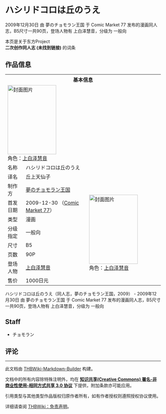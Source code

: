 # ハシリドコロは丘のうえ

<!-- source html: G:\repos\THBWiki-Markdown-Builder\THBWikiMarkdown\Temp\main\3\3d\ns0%3A%E3%83%8F%E3%82%B7%E3%83%AA%E3%83%89%E3%82%B3%E3%83%AD%E3%81%AF%E4%B8%98%E3%81%AE%E3%81%86%E3%81%88.html -->

2009年12月30日 由 夢のチョモラン王国 于 Comic Market 77 发布的漫画同人志，B5尺寸一共90页，登场人物有 上白泽慧音，分级为 一般向

本页是关于东方Project  
 **二次创作同人志 (未找到链接)** 的词条
## 作品信息

<table><tbody><tr><th colspan="3">基本信息</th></tr><tr><td class="cover-artwork-mobile" colspan="2"><a href="./文件-ハシリドコロは丘のうえ封面.jpg.md" class="image" title="封面图片"><img alt="封面图片" src="https://upload.thwiki.cc/thumb/1/1e/%E3%83%8F%E3%82%B7%E3%83%AA%E3%83%89%E3%82%B3%E3%83%AD%E3%81%AF%E4%B8%98%E3%81%AE%E3%81%86%E3%81%88%E5%B0%81%E9%9D%A2.jpg/157px-%E3%83%8F%E3%82%B7%E3%83%AA%E3%83%89%E3%82%B3%E3%83%AD%E3%81%AF%E4%B8%98%E3%81%AE%E3%81%86%E3%81%88%E5%B0%81%E9%9D%A2.jpg" decoding="async" loading="lazy" width="157" height="224" srcset="https://upload.thwiki.cc/thumb/1/1e/%E3%83%8F%E3%82%B7%E3%83%AA%E3%83%89%E3%82%B3%E3%83%AD%E3%81%AF%E4%B8%98%E3%81%AE%E3%81%86%E3%81%88%E5%B0%81%E9%9D%A2.jpg/235px-%E3%83%8F%E3%82%B7%E3%83%AA%E3%83%89%E3%82%B3%E3%83%AD%E3%81%AF%E4%B8%98%E3%81%AE%E3%81%86%E3%81%88%E5%B0%81%E9%9D%A2.jpg 1.5x, https://upload.thwiki.cc/thumb/1/1e/%E3%83%8F%E3%82%B7%E3%83%AA%E3%83%89%E3%82%B3%E3%83%AD%E3%81%AF%E4%B8%98%E3%81%AE%E3%81%86%E3%81%88%E5%B0%81%E9%9D%A2.jpg/313px-%E3%83%8F%E3%82%B7%E3%83%AA%E3%83%89%E3%82%B3%E3%83%AD%E3%81%AF%E4%B8%98%E3%81%AE%E3%81%86%E3%81%88%E5%B0%81%E9%9D%A2.jpg 2x" data-file-width="735" data-file-height="1051"></a><div class="cover-char">角色：<a href="./上白泽慧音.md" title="上白泽慧音">上白泽慧音</a></div></td>
</tr><tr><td class="label">名称</td><td colspan="2"> ハシリドコロは丘のうえ </td></tr><tr><td class="label">译名</td><td colspan="2"> 丘上天仙子 </td></tr><tr><td class="label">制作方</td><td><a href="./夢のチョモラン王国.md" title="夢のチョモラン王国">夢のチョモラン王国</a></td><td class="cover-artwork" rowspan="8" style="min-width:224px;"><a href="./文件-ハシリドコロは丘のうえ封面.jpg.md" class="image" title="封面图片"><img alt="封面图片" src="https://upload.thwiki.cc/thumb/1/1e/%E3%83%8F%E3%82%B7%E3%83%AA%E3%83%89%E3%82%B3%E3%83%AD%E3%81%AF%E4%B8%98%E3%81%AE%E3%81%86%E3%81%88%E5%B0%81%E9%9D%A2.jpg/157px-%E3%83%8F%E3%82%B7%E3%83%AA%E3%83%89%E3%82%B3%E3%83%AD%E3%81%AF%E4%B8%98%E3%81%AE%E3%81%86%E3%81%88%E5%B0%81%E9%9D%A2.jpg" decoding="async" loading="lazy" width="157" height="224" srcset="https://upload.thwiki.cc/thumb/1/1e/%E3%83%8F%E3%82%B7%E3%83%AA%E3%83%89%E3%82%B3%E3%83%AD%E3%81%AF%E4%B8%98%E3%81%AE%E3%81%86%E3%81%88%E5%B0%81%E9%9D%A2.jpg/235px-%E3%83%8F%E3%82%B7%E3%83%AA%E3%83%89%E3%82%B3%E3%83%AD%E3%81%AF%E4%B8%98%E3%81%AE%E3%81%86%E3%81%88%E5%B0%81%E9%9D%A2.jpg 1.5x, https://upload.thwiki.cc/thumb/1/1e/%E3%83%8F%E3%82%B7%E3%83%AA%E3%83%89%E3%82%B3%E3%83%AD%E3%81%AF%E4%B8%98%E3%81%AE%E3%81%86%E3%81%88%E5%B0%81%E9%9D%A2.jpg/313px-%E3%83%8F%E3%82%B7%E3%83%AA%E3%83%89%E3%82%B3%E3%83%AD%E3%81%AF%E4%B8%98%E3%81%AE%E3%81%86%E3%81%88%E5%B0%81%E9%9D%A2.jpg 2x" data-file-width="735" data-file-height="1051"></a><div class="cover-char">角色：<a href="./上白泽慧音.md" title="上白泽慧音">上白泽慧音</a></div></td>
</tr><tr><td class="label">首发日期</td><td>2009-12-30&#160;（<a href="/展会作品列表?e=Comic+Market%2377">Comic Market 77</a>）</td></tr><tr><td class="label">类型</td><td>漫画</td></tr><tr><td class="label">分级指定</td><td>一般向</td></tr><tr><td class="label">尺寸</td><td>B5</td></tr><tr><td class="label">页数</td><td>90P</td></tr><tr><td class="label">登场人物</td><td><a href="./上白泽慧音.md" title="上白泽慧音">上白泽慧音</a></td></tr><tr><td class="label">售价</td><td>1000日元</td></tr></tbody></table>

ハシリドコロは丘のうえ（同人志，夢のチョモラン王国，2009） - 2009年12月30日 由 夢のチョモラン王国 于 Comic Market 77 发布的漫画同人志，B5尺寸一共90页，登场人物有 上白泽慧音，分级为 一般向
## Staff
- チョモラン

## 评论




---

此文档由 [THBWiki-Markdown-Builder](https://github.com/Delsin-Yu/THBWiki-Markdown-Builder) 构建。

文档中的所有内容除特殊注明外，均在 [**知识共享(Creative Commons) 署名-非商业性使用-相同方式共享 3.0 协议**](https://creativecommons.org/licenses/by-sa/3.0/deed.zh-hans) 下提供，附加条款亦可能应用。

引用类型与其他类型作品版权归原作者所有，如有作者授权则遵照授权协议使用。

详细请查阅 [THBWiki：免责声明](https://thbwiki.cc/THBWiki:%E5%85%8D%E8%B4%A3%E5%A3%B0%E6%98%8E)。

